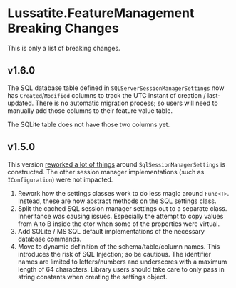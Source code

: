 # Lussatite.FeatureManagement Breaking Changes

This is only a list of breaking changes.

## v1.6.0

The SQL database table defined in `SQLServerSessionManagerSettings` now has `Created`/`Modified` columns to track the UTC instant of creation / last-updated.  There is no automatic migration process; so users will need to manually add those columns to their feature value table.

The SQLite table does not have those two columns yet.

## v1.5.0

This version [reworked a lot of things](https://github.com/tgharold/Lussatite.FeatureManagement/pull/40) around `SqlSessionManagerSettings` is constructed.  The other session manager implementations (such as `IConfiguration`) were not impacted.

1. Rework how the settings classes work to do less magic around `Func<T>`. Instead, these are now abstract methods on the SQL settings class.
2. Split the cached SQL session manager settings out to a separate class. Inheritance was causing issues. Especially the attempt to copy values from A to B inside the ctor when some of the properties were virtual.
3. Add SQLite / MS SQL default implementations of the necessary database commands.
4. Move to dynamic definition of the schema/table/column names. This introduces the risk of SQL Injection; so be cautious. The identifier names are limited to letters/numbers and underscores with a maximum length of 64 characters. Library users should take care to only pass in string constants when creating the settings object.
